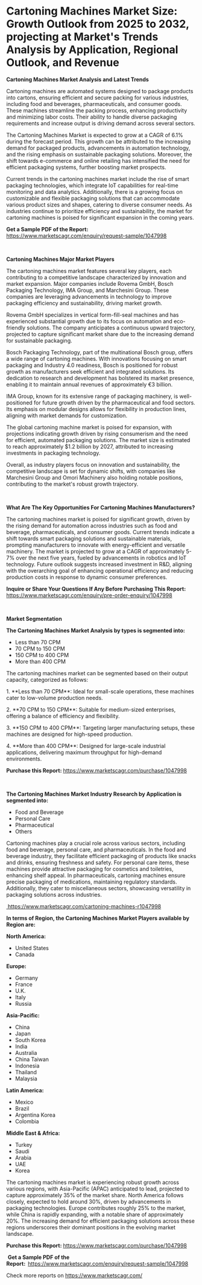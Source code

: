 <p><h1>Cartoning Machines Market Size: Growth Outlook from 2025 to 2032, projecting at Market's Trends Analysis by Application, Regional Outlook, and Revenue</h1></p><p><strong>Cartoning Machines Market Analysis and Latest Trends</strong></p>
<p><p>Cartoning machines are automated systems designed to package products into cartons, ensuring efficient and secure packing for various industries, including food and beverages, pharmaceuticals, and consumer goods. These machines streamline the packing process, enhancing productivity and minimizing labor costs. Their ability to handle diverse packaging requirements and increase output is driving demand across several sectors.</p><p>The Cartoning Machines Market is expected to grow at a CAGR of 6.1% during the forecast period. This growth can be attributed to the increasing demand for packaged products, advancements in automation technology, and the rising emphasis on sustainable packaging solutions. Moreover, the shift towards e-commerce and online retailing has intensified the need for efficient packaging systems, further boosting market prospects.</p><p>Current trends in the cartoning machines market include the rise of smart packaging technologies, which integrate IoT capabilities for real-time monitoring and data analytics. Additionally, there is a growing focus on customizable and flexible packaging solutions that can accommodate various product sizes and shapes, catering to diverse consumer needs. As industries continue to prioritize efficiency and sustainability, the market for cartoning machines is poised for significant expansion in the coming years.</p></p>
<p><strong>Get a Sample PDF of the Report:&nbsp;</strong> <a href="https://www.marketscagr.com/enquiry/request-sample/1047998?utm_campaign=3495&utm_medium=2&utm_source=Github&utm_content=ia&utm_term=08042025&utm_id=cartoning-machines">https://www.marketscagr.com/enquiry/request-sample/1047998</a></p>
<p>&nbsp;</p>
<p><strong>Cartoning Machines Major Market Players</strong></p>
<p><p>The cartoning machines market features several key players, each contributing to a competitive landscape characterized by innovation and market expansion. Major companies include Rovema GmbH, Bosch Packaging Technology, IMA Group, and Marchesini Group. These companies are leveraging advancements in technology to improve packaging efficiency and sustainability, driving market growth.</p><p>Rovema GmbH specializes in vertical form-fill-seal machines and has experienced substantial growth due to its focus on automation and eco-friendly solutions. The company anticipates a continuous upward trajectory, projected to capture significant market share due to the increasing demand for sustainable packaging.</p><p>Bosch Packaging Technology, part of the multinational Bosch group, offers a wide range of cartoning machines. With innovations focusing on smart packaging and Industry 4.0 readiness, Bosch is positioned for robust growth as manufacturers seek efficient and integrated solutions. Its dedication to research and development has bolstered its market presence, enabling it to maintain annual revenues of approximately €3 billion.</p><p>IMA Group, known for its extensive range of packaging machinery, is well-positioned for future growth driven by the pharmaceutical and food sectors. Its emphasis on modular designs allows for flexibility in production lines, aligning with market demands for customization.</p><p>The global cartoning machine market is poised for expansion, with projections indicating growth driven by rising consumerism and the need for efficient, automated packaging solutions. The market size is estimated to reach approximately $1.2 billion by 2027, attributed to increasing investments in packaging technology.</p><p>Overall, as industry players focus on innovation and sustainability, the competitive landscape is set for dynamic shifts, with companies like Marchesini Group and Omori Machinery also holding notable positions, contributing to the market's robust growth trajectory.</p></p>
<p>&nbsp;</p>
<p><strong>What Are The Key Opportunities For Cartoning Machines Manufacturers?</strong></p>
<p><p>The cartoning machines market is poised for significant growth, driven by the rising demand for automation across industries such as food and beverage, pharmaceuticals, and consumer goods. Current trends indicate a shift towards smart packaging solutions and sustainable materials, prompting manufacturers to innovate with energy-efficient and versatile machinery. The market is projected to grow at a CAGR of approximately 5-7% over the next five years, fueled by advancements in robotics and IoT technology. Future outlook suggests increased investment in R&D, aligning with the overarching goal of enhancing operational efficiency and reducing production costs in response to dynamic consumer preferences.</p></p>
<p><strong>Inquire or Share Your Questions If Any Before Purchasing This Report:</strong> <a href="https://www.marketscagr.com/enquiry/pre-order-enquiry/1047998?utm_campaign=3495&utm_medium=2&utm_source=Github&utm_content=ia&utm_term=08042025&utm_id=cartoning-machines">https://www.marketscagr.com/enquiry/pre-order-enquiry/1047998</a></p>
<p>&nbsp;</p>
<p><strong>Market Segmentation</strong></p>
<p><strong>The Cartoning Machines Market Analysis by types is segmented into:</strong></p>
<p><ul><li>Less than 70 CPM</li><li>70 CPM to 150 CPM</li><li>150 CPM to 400 CPM</li><li>More than 400 CPM</li></ul></p>
<p><p>The cartoning machines market can be segmented based on their output capacity, categorized as follows: </p><p>1. **Less than 70 CPM**: Ideal for small-scale operations, these machines cater to low-volume production needs.  </p><p>2. **70 CPM to 150 CPM**: Suitable for medium-sized enterprises, offering a balance of efficiency and flexibility.  </p><p>3. **150 CPM to 400 CPM**: Targeting larger manufacturing setups, these machines are designed for high-speed production.  </p><p>4. **More than 400 CPM**: Designed for large-scale industrial applications, delivering maximum throughput for high-demand environments.</p></p>
<p><strong>Purchase this Report:&nbsp;</strong><a href="https://www.marketscagr.com/purchase/1047998?utm_campaign=3495&utm_medium=2&utm_source=Github&utm_content=ia&utm_term=08042025&utm_id=cartoning-machines">https://www.marketscagr.com/purchase/1047998</a></p>
<p>&nbsp;</p>
<p><strong>The Cartoning Machines Market Industry Research by Application is segmented into:</strong></p>
<p><ul><li>Food and Beverage</li><li>Personal Care</li><li>Pharmaceutical</li><li>Others</li></ul></p>
<p><p>Cartoning machines play a crucial role across various sectors, including food and beverage, personal care, and pharmaceuticals. In the food and beverage industry, they facilitate efficient packaging of products like snacks and drinks, ensuring freshness and safety. For personal care items, these machines provide attractive packaging for cosmetics and toiletries, enhancing shelf appeal. In pharmaceuticals, cartoning machines ensure precise packaging of medications, maintaining regulatory standards. Additionally, they cater to miscellaneous sectors, showcasing versatility in packaging solutions across industries.</p></p>
<p><a href="https://www.marketscagr.com/cartoning-machines-r1047998?utm_campaign=3495&utm_medium=2&utm_source=Github&utm_content=ia&utm_term=08042025&utm_id=cartoning-machines">&nbsp;https://www.marketscagr.com/cartoning-machines-r1047998</a></p>
<p><strong>In terms of Region, the Cartoning Machines Market Players available by Region are:</strong></p>
<p>
    <p> <strong> North America: </strong>
        <ul>
            <li>United States</li>
            <li>Canada</li>
        </ul>
        </p> 
    <p> <strong> Europe: </strong>
        <ul>
            <li>Germany</li>
            <li>France</li>
            <li>U.K.</li>
            <li>Italy</li>
            <li>Russia</li>
        </ul>
        </p> 
    <p> <strong> Asia-Pacific: </strong>
        <ul>
            <li>China</li>
            <li>Japan</li>
            <li>South Korea</li>
            <li>India</li>
            <li>Australia</li>
            <li>China Taiwan</li>
            <li>Indonesia</li>
            <li>Thailand</li>
            <li>Malaysia</li>
        </ul>
        </p> 
    <p> <strong> Latin America: </strong>
        <ul>
            <li>Mexico</li>
            <li>Brazil</li>
            <li>Argentina Korea</li>
            <li>Colombia</li>
        </ul>
        </p> 
    <p> <strong> Middle East & Africa: </strong>
        <ul>
            <li>Turkey</li>
            <li>Saudi</li>
            <li>Arabia</li>
            <li>UAE</li>
            <li>Korea</li>
        </ul>
    </p>
    </p>
<p><p>The cartoning machines market is experiencing robust growth across various regions, with Asia-Pacific (APAC) anticipated to lead, projected to capture approximately 35% of the market share. North America follows closely, expected to hold around 30%, driven by advancements in packaging technologies. Europe contributes roughly 25% to the market, while China is rapidly expanding, with a notable share of approximately 20%. The increasing demand for efficient packaging solutions across these regions underscores their dominant positions in the evolving market landscape.</p></p>
<p><strong>Purchase this Report: </strong><a href="https://www.marketscagr.com/purchase/1047998?utm_campaign=3495&utm_medium=2&utm_source=Github&utm_content=ia&utm_term=08042025&utm_id=cartoning-machines">https://www.marketscagr.com/purchase/1047998</a></p>
<p>&nbsp;<strong>Get a Sample PDF of the Report:&nbsp;&nbsp;</strong><a href="https://www.marketscagr.com/enquiry/request-sample/1047998?utm_campaign=3495&utm_medium=2&utm_source=Github&utm_content=ia&utm_term=08042025&utm_id=cartoning-machines">https://www.marketscagr.com/enquiry/request-sample/1047998</a></p>
<p><strong></strong></p>
<p>Check more reports on <a href="https://www.marketscagr.com/?utm_campaign=3495&utm_medium=2&utm_source=Github&utm_content=ia&utm_term=08042025&utm_id=cartoning-machines">https://www.marketscagr.com/</a></p>
